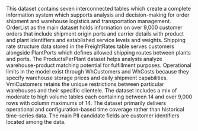 This dataset contains seven interconnected tables which create a complete information system which supports analysis and decision-making for order shipment and warehouse logistics and transportation management. OrderList as the main dataset holds information on over 9,000 customer orders that include shipment origin ports and carrier details with product and plant identifiers and established service levels and weights. Shipping rate structure data stored in the FreightRates table serves customers alongside PlantPorts which defines allowed shipping routes between plants and ports. The ProductsPerPlant dataset helps analysts analyze warehouse-product matching potential for fulfillment purposes. Operational limits in the model exist through WhCustomers and WhCosts because they specify warehouse storage prices and daily shipment capabilities. VmiCustomers retains the unique restrictions between particular warehouses and their specific clientele. The dataset includes a mix of moderate to high volume tables each containing between 14 and over 9,000 rows with column maximums of 14. The dataset primarily delivers operational and configuration-based time coverage rather than historical time-series data. The main PII candidate fields are customer identifiers located among the data.
